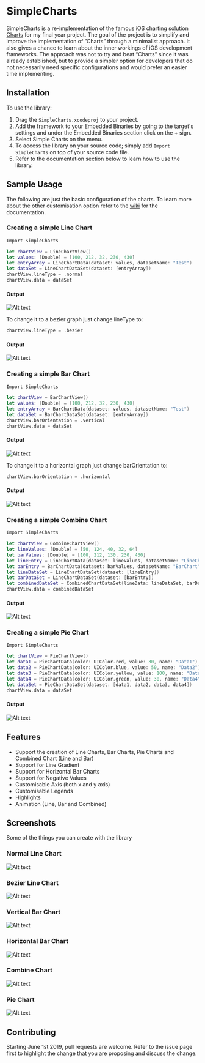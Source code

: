 # SimpleCharts

SimpleCharts is a re-implementation of the famous iOS charting solution [Charts](https://github.com/danielgindi/Charts) for
my final year project. The goal of the project is to simplify and improve the implementation of ”Charts” through a minimalist 
approach. It also gives a chance to learn about the inner workings of iOS development frameworks. The approach was not to try 
and beat “Charts” since it was already established, but to provide a simpler option for developers that do not necessarily 
need specific configurations and would prefer an easier time implementing.


## Installation

To use the library:
1. Drag the `SimpleCharts.xcodeproj` to your project.
2. Add the framework to your Embedded Binaries by going to the target's settings and under the Embedded Binaries section click
on the + sign.
3. Select Simple Charts on the menu.
4. To access the library on your source code; simply add `Import SimpleCharts` on top of your source code file.
5. Refer to the documentation section below to learn how to use the library.

## Sample Usage

The following are just the basic configuration of the charts. To learn more about the other customisation option refer to the
[wiki](https://github.com/JuanPaolo24/SimpleCharts/wiki/HomePage) for the documentation. 

### Creating a simple Line Chart

```Swift
Import SimpleCharts

let chartView = LineChartView()
let values: [Double] = [100, 212, 32, 230, 430]
let entryArray = LineChartData(dataset: values, datasetName: "Test")
let dataSet = LineChartDataSet(dataset: [entryArray])
chartView.lineType = .normal
chartView.data = dataSet
```
#### Output
![Alt text](SampleUsage/sampleusageline.png?raw=true "Normal Line Chart")

To change it to a bezier graph just change lineType to:

```Swift
chartView.lineType = .bezier
```
#### Output
![Alt text](SampleUsage/sampleusagebezier.png?raw=true "Bezier Line Chart")

### Creating a simple Bar Chart

```Swift
Import SimpleCharts

let chartView = BarChartView()
let values: [Double] = [100, 212, 32, 230, 430]
let entryArray = BarChartData(dataset: values, datasetName: "Test")
let dataSet = BarChartDataSet(dataset: [entryArray])
chartView.barOrientation = .vertical
chartView.data = dataSet
```
#### Output
![Alt text](SampleUsage/sampleusagevertical.png?raw=true "Vertical Bar Chart")

To change it to a horizontal graph just change barOrientation to:

```Swift
chartView.barOrientation = .horizontal
```
#### Output
![Alt text](SampleUsage/sampleusagehorizontal.png?raw=true "Horizontal Bar Chart")

### Creating a simple Combine Chart

```Swift
Import SimpleCharts

let chartView = CombineChartView()
let lineValues: [Double] = [50, 124, 40, 32, 64]
let barValues: [Double] = [100, 212, 130, 230, 430]
let lineEntry = LineChartData(dataset: lineValues, datasetName: "LineChart")
let barEntry = BarChartData(dataset: barValues, datasetName: "BarChart")
let lineDataSet = LineChartDataSet(dataset: [lineEntry])
let barDataSet = LineChartDataSet(dataset: [barEntry])
let combinedDataSet = CombinedChartDataSet(lineData: lineDataSet, barData: barDataSet)
chartView.data = combinedDataSet
```
#### Output
![Alt text](SampleUsage/sampleusagecombine.png?raw=true "Combine Chart")

### Creating a simple Pie Chart

```Swift
Import SimpleCharts

let chartView = PieChartView()
let data1 = PieChartData(color: UIColor.red, value: 30, name: "Data1")
let data2 = PieChartData(color: UIColor.blue, value: 50, name: "Data2")
let data3 = PieChartData(color: UIColor.yellow, value: 100, name: "Data3")
let data4 = PieChartData(color: UIColor.green, value: 30, name: "Data4")
let dataSet = PieChartDataSet(dataset: [data1, data2, data3, data4])
chartView.data = dataSet
```
#### Output
![Alt text](SampleUsage/sampleusagepie.png?raw=true "Pie Chart")

## Features

- Support the creation of Line Charts, Bar Charts, Pie Charts and Combined Chart (Line and Bar)
- Support for Line Gradient
- Support for Horizontal Bar Charts
- Support for Negative Values
- Customisable Axis (both x and y axis)
- Customisable Legends 
- Highlights
- Animation (Line, Bar and Combined)

## Screenshots
Some of the things you can create with the library

### Normal Line Chart
![Alt text](Screenshots/linechart.png?raw=true "Normal Line Chart")

### Bezier Line Chart
![Alt text](Screenshots/beziercurve.png?raw=true "Bezier Line Chart")

### Vertical Bar Chart
![Alt text](Screenshots/verticalbargraph.png?raw=true "Vertical Bar Chart")

### Horizontal Bar Chart
![Alt text](Screenshots/horizontalbargraph.png?raw=true "Horizontal Bar Chart")

### Combine Chart
![Alt text](Screenshots/combinechart.png?raw=true "Combine Chart")

### Pie Chart
![Alt text](Screenshots/piechart.png?raw=true "Pie Chart")


## Contributing

Starting June 1st 2019, pull requests are welcome. Refer to the issue page first to highlight the change that you are proposing 
and discuss the change. 




